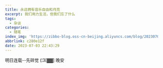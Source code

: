 ```yaml
---
title: 永远拥有音乐自由和月亮
excerpt: 我们用力生活，但我们忘了什么
tags:
  - 杂谈
categories:
  - 随笔
index_img: 'https://zibbo-blog.oss-cn-beijing.aliyuncs.com/blog/202307032250045.jpg'
abbrlink: c280e12f
date: 2023-07-03 22:43:29
---
```


明日连载--先碎觉  (¦3[▓▓] 晚安